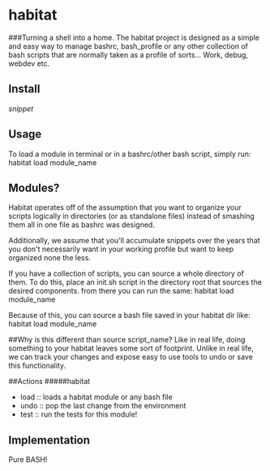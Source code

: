 # habitat
###Turning a shell into a home.
The habitat project is designed as a simple and easy way to manage bashrc, bash_profile or any other collection of bash scripts that are normally taken as a profile of sorts... Work, debug, webdev etc.

## Install
*snippet*

## Usage
To load a module in terminal or in a bashrc/other bash script, simply run:
habitat load module_name

## Modules?
Habitat operates off of the assumption that you want to organize your scripts logically in directories (or as standalone files) instead of smashing them all in one file as bashrc was designed.

Additionally, we assume that you'll accumulate snippets over the years that you don't necessarily want in your working profile but want to keep organized none the less.

If you have a collection of scripts, you can source a whole directory of them. To do this, place an init.sh script in the directory root that sources the desired components.
from there you can run the same:
habitat load module_name

Because of this, you can source a bash file saved in your habitat dir like:
habitat load module_name

##Why is this different than source script_name? 
Like in real life, doing something to your habitat leaves some sort of footprint. Unlike in real life, we can track your changes and expose easy to use tools to undo or save this functionality.


##Actions
#####habitat
- load		:: loads a habitat module or any bash file
- undo		:: pop the last change from the environment
- test		:: run the tests for this module!


## Implementation
Pure BASH!

